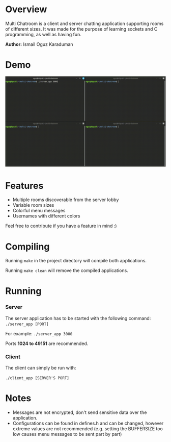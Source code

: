 # Overview
Multi Chatroom is a client and server chatting application supporting rooms of different sizes. It was made for the purpose of learning sockets and C programming, as well as having fun.

**Author:** Ismail Oguz Karaduman

# Demo
<img src="/demo/demo.gif" alt="Demo" width="1000"/>

# Features
- Multiple rooms discoverable from the server lobby
- Variable room sizes
- Colorful menu messages
- Usernames with different colors

Feel free to contribute if you have a feature in mind :)

# Compiling
Running ```make``` in the project directory will compile both applications.

Running ```make clean``` will remove the compiled applications.

# Running
### Server
The server application has to be started with the following command:
```./server_app [PORT]```

For example: ```./server_app 3000```

Ports **1024 to 49151** are recommended.
### Client
The client can simply be run with:

```./client_app [SERVER'S PORT]```

# Notes
- Messages are not encrypted, don't send sensitive data over the application.
- Configurations can be found in defines.h and can be changed, however extreme values are not recommended (e.g. setting the BUFFERSIZE too low causes menu messages to be sent part by part)
